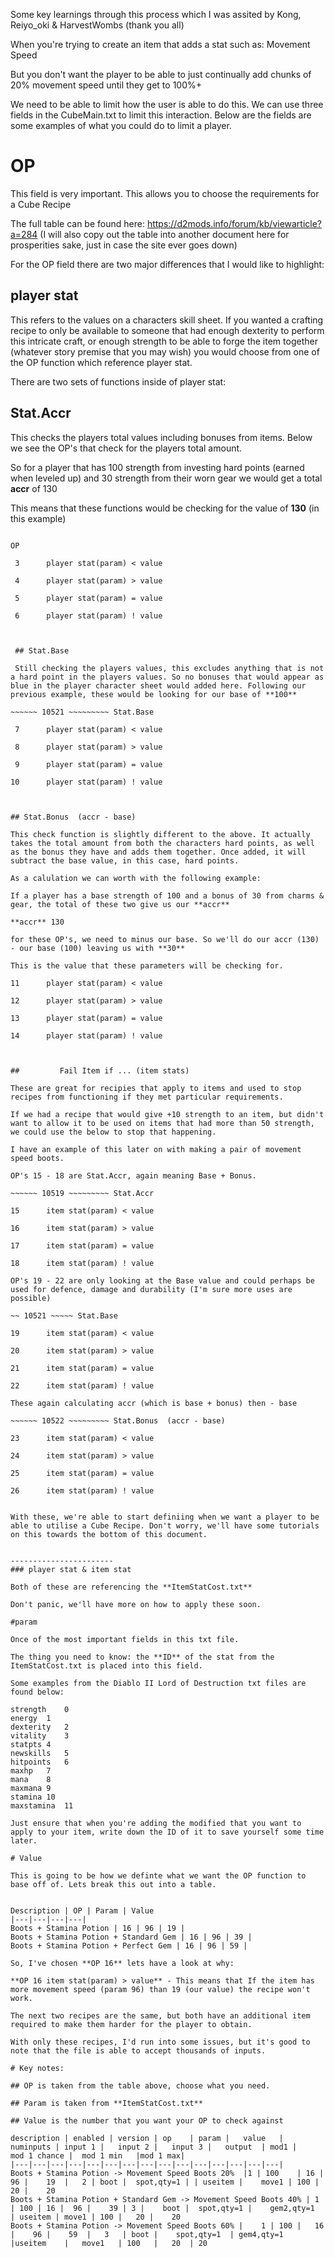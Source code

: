 Some key learnings through this process which I was assited by Kong, Reiyo_oki & HarvestWombs (thank you all)

When you're trying to create an item that adds a stat such as: Movement Speed

But you don't want the player to be able to just continually add chunks of 20% movement speed until they get to 100%+

We need to be able to limit how the user is able to do this. We can use three fields in the CubeMain.txt to limit this interaction. Below are the fields are some examples of what you could do to limit a player.

# OP 
This field is very important. This allows you to choose the requirements for a Cube Recipe

The full table can be found here: https://d2mods.info/forum/kb/viewarticle?a=284 (I will also copy out the table into another document here for prosperities sake, just in case the site ever goes down)

For the OP field there are two major differences that I would like to highlight:

## player stat 

This refers to the values on a characters skill sheet. If you wanted a crafting recipe to only be available to someone that had enough dexterity to perform this intricate craft, or enough strength to be able to forge the item together (whatever story premise that you may wish) you would choose from one of the OP function which reference player stat.

There are two sets of functions inside of player stat:

## Stat.Accr

This checks the players total values including bonuses from items. Below we see the OP's that check for the players total amount.

So for a player that has 100 strength from investing hard points (earned when leveled up) and 30 strength from their worn gear we would get a total **accr** of 130

This means that these functions would be checking for the value of **130** (in this example)

~~~~~~ 10519 ~~~~~~~~~~ Stat.Accr

OP

 3      player stat(param) < value
 
 4      player stat(param) > value
 
 5      player stat(param) = value
 
 6      player stat(param) ! value
 
 
 
 ## Stat.Base
 
 Still checking the players values, this excludes anything that is not a hard point in the players values. So no bonuses that would appear as blue in the player character sheet would added here. Following our previous example, these would be looking for our base of **100**

~~~~~~ 10521 ~~~~~~~~~ Stat.Base

 7      player stat(param) < value
 
 8      player stat(param) > value
 
 9      player stat(param) = value
 
10      player stat(param) ! value



## Stat.Bonus  (accr - base)

This check function is slightly different to the above. It actually takes the total amount from both the characters hard points, as well as the bonus they have and adds them together. Once added, it will subtract the base value, in this case, hard points.

As a calulation we can worth with the following example:

If a player has a base strength of 100 and a bonus of 30 from charms & gear, the total of these two give us our **accr** 

**accr** 130

for these OP's, we need to minus our base. So we'll do our accr (130) - our base (100) leaving us with **30**

This is the value that these parameters will be checking for.

11      player stat(param) < value

12      player stat(param) > value

13      player stat(param) = value

14      player stat(param) ! value



##         Fail Item if ... (item stats)

These are great for recipies that apply to items and used to stop recipes from functioning if they met particular requirements.

If we had a recipe that would give +10 strength to an item, but didn't want to allow it to be used on items that had more than 50 strength, we could use the below to stop that happening. 

I have an example of this later on with making a pair of movement speed boots.

OP's 15 - 18 are Stat.Accr, again meaning Base + Bonus.

~~~~~~ 10519 ~~~~~~~~~ Stat.Accr

15      item stat(param) < value

16      item stat(param) > value

17      item stat(param) = value

18      item stat(param) ! value

OP's 19 - 22 are only looking at the Base value and could perhaps be used for defence, damage and durability (I'm sure more uses are possible)

~~ 10521 ~~~~~ Stat.Base

19      item stat(param) < value

20      item stat(param) > value

21      item stat(param) = value

22      item stat(param) ! value

These again calculating accr (which is base + bonus) then - base 

~~~~~~ 10522 ~~~~~~~~~ Stat.Bonus  (accr - base)

23      item stat(param) < value

24      item stat(param) > value

25      item stat(param) = value

26      item stat(param) ! value


With these, we're able to start definiing when we want a player to be able to utilise a Cube Recipe. Don't worry, we'll have some tutorials on this towards the bottom of this document.


-----------------------
### player stat & item stat

Both of these are referencing the **ItemStatCost.txt**  

Don't panic, we'll have more on how to apply these soon.

#param

Once of the most important fields in this txt file. 

The thing you need to know: the **ID** of the stat from the ItemStatCost.txt is placed into this field.

Some examples from the Diablo II Lord of Destruction txt files are found below:

strength	0
energy	1
dexterity	2
vitality	3
statpts	4
newskills	5
hitpoints	6
maxhp	7
mana	8
maxmana	9
stamina	10
maxstamina	11

Just ensure that when you're adding the modified that you want to apply to your item, write down the ID of it to save yourself some time later.

# Value

This is going to be how we definte what we want the OP function to base off of. Lets break this out into a table.


Description | OP | Param | Value
|---|---|---|---|
Boots + Stamina Potion | 16 | 96 | 19 |
Boots + Stamina Potion + Standard Gem | 16 | 96 | 39 |
Boots + Stamina Potion + Perfect Gem | 16 | 96 | 59 |

So, I've chosen **OP 16** lets have a look at why:

**OP 16 item stat(param) > value** - This means that If the item has more movement speed (param 96) than 19 (our value) the recipe won't work.

The next two recipes are the same, but both have an additional item required to make them harder for the player to obtain.

With only these recipes, I'd run into some issues, but it's good to note that the file is able to accept thousands of inputs.

# Key notes:

## OP is taken from the table above, choose what you need.

## Param is taken from **ItemStatCost.txt**

## Value is the number that you want your OP to check against

description | enabled |	version	| op	| param |	value	|	numinputs |	input 1 |	input 2 |	input 3 |	output	| mod1 |	mod 1 chance |	mod 1 min	|mod 1 max|
|---|---|---|---|---|---|---|---|---|---|---|---|---|---|---|
Boots + Stamina Potion -> Movement Speed Boots 20%	|1 | 100	| 16 |	96 |	19	|	2 |	boot |	spot,qty=1 | | useitem |	move1 |	100	|	20 |	20
Boots + Stamina Potion + Standard Gem -> Movement Speed Boots 40% |	1 | 100	| 16 |	96 |	39 | 3 |	boot |	spot,qty=1 |	gem2,qty=1	| useitem | move1 |	100	|	20 |	20
Boots + Stamina Potion -> Movement Speed Boots 60% |	1 | 100 |	16 |	96 |	59	|	3	| boot |	spot,qty=1	| gem4,qty=1	|useitem	|	move1	| 100	|	20	| 20
